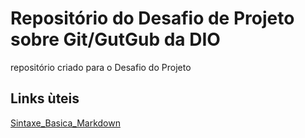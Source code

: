 # Repositório do Desafio de Projeto sobre Git/GutGub da DIO
repositório criado para o Desafio do Projeto

## Links ùteis 
[Sintaxe_Basica_Markdown](https://www.markdownguide.org/basic-syntax/)
